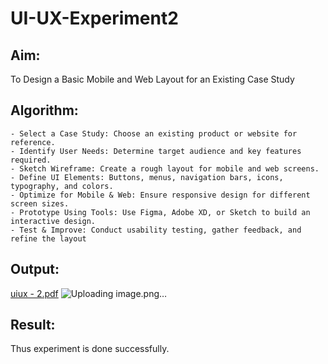 # UI-UX-Experiment2

## Aim:
To Design a Basic Mobile and Web Layout for an Existing Case Study

## Algorithm:
```
- Select a Case Study: Choose an existing product or website for reference.
- Identify User Needs: Determine target audience and key features required.
- Sketch Wireframe: Create a rough layout for mobile and web screens.
- Define UI Elements: Buttons, menus, navigation bars, icons, typography, and colors.
- Optimize for Mobile & Web: Ensure responsive design for different screen sizes.
- Prototype Using Tools: Use Figma, Adobe XD, or Sketch to build an interactive design.
- Test & Improve: Conduct usability testing, gather feedback, and refine the layout
```
## Output:

[uiux - 2.pdf](https://github.com/user-attachments/files/20533754/uiux.-.2.pdf)
![Uploading image.png…]()


## Result:
Thus experiment is done successfully.
